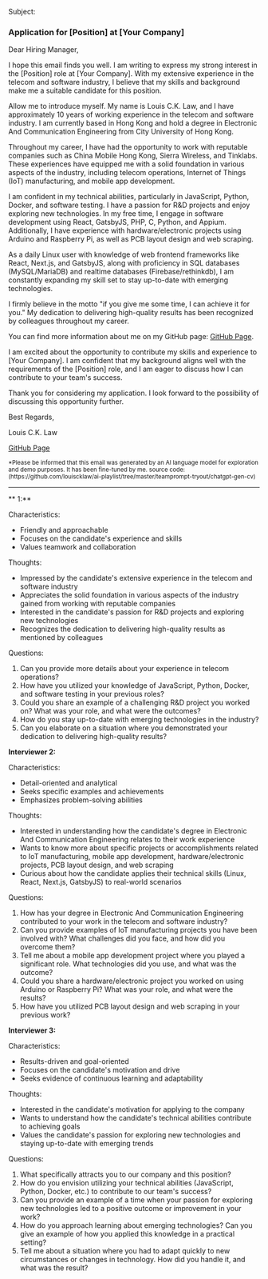 Subject:

### Application for [Position] at [Your Company]

Dear Hiring Manager,

I hope this email finds you well. I am writing to express my strong interest in the [Position] role at [Your Company]. With my extensive experience in the telecom and software industry, I believe that my skills and background make me a suitable candidate for this position.

Allow me to introduce myself. My name is Louis C.K. Law, and I have approximately 10 years of working experience in the telecom and software industry. I am currently based in Hong Kong and hold a degree in Electronic And Communication Engineering from City University of Hong Kong.

Throughout my career, I have had the opportunity to work with reputable companies such as China Mobile Hong Kong, Sierra Wireless, and Tinklabs. These experiences have equipped me with a solid foundation in various aspects of the industry, including telecom operations, Internet of Things (IoT) manufacturing, and mobile app development.

I am confident in my technical abilities, particularly in JavaScript, Python, Docker, and software testing. I have a passion for R&D projects and enjoy exploring new technologies. In my free time, I engage in software development using React, GatsbyJS, PHP, C, Python, and Appium. Additionally, I have experience with hardware/electronic projects using Arduino and Raspberry Pi, as well as PCB layout design and web scraping.

As a daily Linux user with knowledge of web frontend frameworks like React, Next.js, and GatsbyJS, along with proficiency in SQL databases (MySQL/MariaDB) and realtime databases (Firebase/rethinkdb), I am constantly expanding my skill set to stay up-to-date with emerging technologies.

I firmly believe in the motto "if you give me some time, I can achieve it for you." My dedication to delivering high-quality results has been recognized by colleagues throughout my career.

You can find more information about me on my GitHub page: [GitHub Page](https://louiscklaw.github.io).

I am excited about the opportunity to contribute my skills and experience to [Your Company]. I am confident that my background aligns well with the requirements of the [Position] role, and I am eager to discuss how I can contribute to your team's success.

Thank you for considering my application. I look forward to the possibility of discussing this opportunity further.

Best Regards,

Louis C.K. Law

[GitHub Page](https://louiscklaw.github.io)

<sub>
*Please be informed that this email was generated by an AI language model for exploration and demo purposes. It has been fine-tuned by me.
source code: (https://github.com/louiscklaw/ai-playlist/tree/master/teamprompt-tryout/chatgpt-gen-cv)
</sub>

---

** 1:**

Characteristics:
- Friendly and approachable
- Focuses on the candidate's experience and skills
- Values teamwork and collaboration

Thoughts:
- Impressed by the candidate's extensive experience in the telecom and software industry
- Appreciates the solid foundation in various aspects of the industry gained from working with reputable companies
- Interested in the candidate's passion for R&D projects and exploring new technologies
- Recognizes the dedication to delivering high-quality results as mentioned by colleagues

Questions:
1. Can you provide more details about your experience in telecom operations?
2. How have you utilized your knowledge of JavaScript, Python, Docker, and software testing in your previous roles?
3. Could you share an example of a challenging R&D project you worked on? What was your role, and what were the outcomes?
4. How do you stay up-to-date with emerging technologies in the industry?
5. Can you elaborate on a situation where you demonstrated your dedication to delivering high-quality results?

**Interviewer 2:**

Characteristics:
- Detail-oriented and analytical
- Seeks specific examples and achievements
- Emphasizes problem-solving abilities

Thoughts:
- Interested in understanding how the candidate's degree in Electronic And Communication Engineering relates to their work experience
- Wants to know more about specific projects or accomplishments related to IoT manufacturing, mobile app development, hardware/electronic projects, PCB layout design, and web scraping
- Curious about how the candidate applies their technical skills (Linux, React, Next.js, GatsbyJS) to real-world scenarios

Questions:
1. How has your degree in Electronic And Communication Engineering contributed to your work in the telecom and software industry?
2. Can you provide examples of IoT manufacturing projects you have been involved with? What challenges did you face, and how did you overcome them?
3. Tell me about a mobile app development project where you played a significant role. What technologies did you use, and what was the outcome?
4. Could you share a hardware/electronic project you worked on using Arduino or Raspberry Pi? What was your role, and what were the results?
5. How have you utilized PCB layout design and web scraping in your previous work?

**Interviewer 3:**

Characteristics:
- Results-driven and goal-oriented
- Focuses on the candidate's motivation and drive
- Seeks evidence of continuous learning and adaptability

Thoughts:
- Interested in the candidate's motivation for applying to the company
- Wants to understand how the candidate's technical abilities contribute to achieving goals
- Values the candidate's passion for exploring new technologies and staying up-to-date with emerging trends

Questions:
1. What specifically attracts you to our company and this position?
2. How do you envision utilizing your technical abilities (JavaScript, Python, Docker, etc.) to contribute to our team's success?
3. Can you provide an example of a time when your passion for exploring new technologies led to a positive outcome or improvement in your work?
4. How do you approach learning about emerging technologies? Can you give an example of how you applied this knowledge in a practical setting?
5. Tell me about a situation where you had to adapt quickly to new circumstances or changes in technology. How did you handle it, and what was the result?
